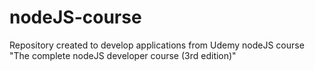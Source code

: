 # nodeJS-course

Repository created to develop applications from Udemy nodeJS course "The complete nodeJS developer course (3rd edition)"
